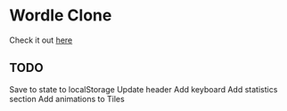 # Wordle Clone
Check it out [here](https://peterwest-1.github.io/wordle/)
## TODO

Save to state to localStorage
Update header
Add keyboard
Add statistics section
Add animations to Tiles
